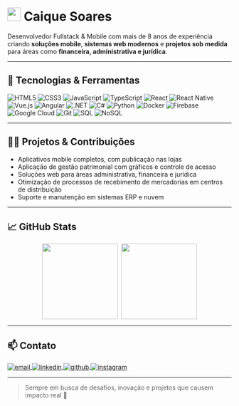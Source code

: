 # <a><img src="https://raw.githubusercontent.com/MartinHeinz/MartinHeinz/master/wave.gif" width="30px" style="display:inline-block; margin-bottom: -4px;" alt="waving hand"/>&nbsp;Caique Soares</a>

Desenvolvedor Fullstack & Mobile com mais de 8 anos de experiência criando **soluções mobile**, **sistemas web modernos** e **projetos sob medida** para áreas como **financeira, administrativa e jurídica**.

---

## 🚀 Tecnologias & Ferramentas

![HTML5](https://img.shields.io/badge/HTML5-E34F26?style=for-the-badge&logo=html5&logoColor=white)
![CSS3](https://img.shields.io/badge/CSS3-1572B6?style=for-the-badge&logo=css3&logoColor=white)
![JavaScript](https://img.shields.io/badge/JavaScript-F7DF1E?style=for-the-badge&logo=javascript&logoColor=black)
![TypeScript](https://img.shields.io/badge/TypeScript-007ACC?style=for-the-badge&logo=typescript&logoColor=white)
![React](https://img.shields.io/badge/React-20232A?style=for-the-badge&logo=react&logoColor=61DAFB)
![React Native](https://img.shields.io/badge/React_Native-20232A?style=for-the-badge&logo=react&logoColor=61DAFB)
![Vue.js](https://img.shields.io/badge/Vue.js-35495E?style=for-the-badge&logo=vue.js&logoColor=4FC08D)
![Angular](https://img.shields.io/badge/Angular-DD0031?style=for-the-badge&logo=angular&logoColor=white)
![.NET](https://img.shields.io/badge/.NET-512BD4?style=for-the-badge&logo=dotnet&logoColor=white)
![C#](https://img.shields.io/badge/C%23-239120?style=for-the-badge&logo=c-sharp&logoColor=white)
![Python](https://img.shields.io/badge/Python-3776AB?style=for-the-badge&logo=python&logoColor=white)
![Docker](https://img.shields.io/badge/Docker-2496ED?style=for-the-badge&logo=docker&logoColor=white)
![Firebase](https://img.shields.io/badge/Firebase-FFCA28?style=for-the-badge&logo=firebase&logoColor=black)
![Google Cloud](https://img.shields.io/badge/Google_Cloud-4285F4?style=for-the-badge&logo=googlecloud&logoColor=white)
![Git](https://img.shields.io/badge/Git-F05032?style=for-the-badge&logo=git&logoColor=white)
![SQL](https://img.shields.io/badge/SQL-336791?style=for-the-badge&logo=postgresql&logoColor=white)
![NoSQL](https://img.shields.io/badge/NoSQL-ff6f00?style=for-the-badge&logo=mongodb&logoColor=white)

---

## 👨‍💻 Projetos & Contribuições

- Aplicativos mobile completos, com publicação nas lojas
- Aplicação de gestão patrimonial com gráficos e controle de acesso
- Soluções web para áreas administrativa, financeira e jurídica
- Otimização de processos de recebimento de mercadorias em centros de distribuição
- Suporte e manutenção em sistemas ERP e nuvem

---

## 📈 GitHub Stats

<div>
  <a href="https://github.com/TsplayerT" style="display: flex; gap: 8px; justify-content: center;">
    <img height="170em" src="https://github-readme-stats.vercel.app/api?username=TsplayerT&show_icons=true&theme=radical&count_private=true"/>
    <img height="170em" src="https://github-readme-stats.vercel.app/api/top-langs/?username=TsplayerT&layout=compact&langs_count=10&theme=radical"/>
  </a>
</div>

---

## 📫 Contato

<p align="left">
  <a href="mailto:caique.srs@gmail.com" target="_blank">
    <img align="center" src="https://img.shields.io/badge/-caique.srs@gmail.com-05122A?style=flat&logo=gmail" alt="email"/>
  </a>
  <a href="https://linkedin.com/in/caiquesrs" target="_blank">
    <img align="center" src="https://img.shields.io/badge/-caiquesrs-05122A?style=flat&logo=linkedin" alt="linkedin"/>
  </a>
  <a href="https://github.com/TsplayerT" target="_blank">
    <img align="center" src="https://img.shields.io/badge/-TsplayerT-05122A?style=flat&logo=github" alt="github"/>
  </a>
  <a href="https://instagram.com/caique.srs" target="_blank">
    <img align="center" src="https://img.shields.io/badge/-caique.srs-05122A?style=flat&logo=instagram" alt="instagram"/>
  </a>
</p>


---

> Sempre em busca de desafios, inovação e projetos que causem impacto real 🚀

